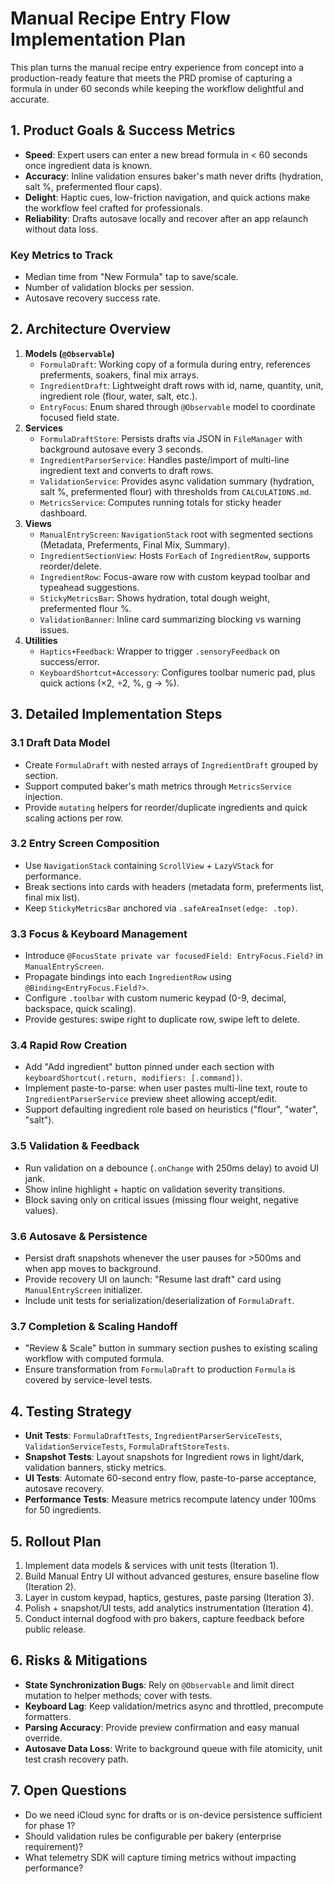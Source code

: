 # Manual Recipe Entry Flow Implementation Plan

This plan turns the manual recipe entry experience from concept into a production-ready feature that meets the PRD promise of capturing a formula in under 60 seconds while keeping the workflow delightful and accurate.

## 1. Product Goals & Success Metrics
- **Speed**: Expert users can enter a new bread formula in < 60 seconds once ingredient data is known.
- **Accuracy**: Inline validation ensures baker's math never drifts (hydration, salt %, prefermented flour caps).
- **Delight**: Haptic cues, low-friction navigation, and quick actions make the workflow feel crafted for professionals.
- **Reliability**: Drafts autosave locally and recover after an app relaunch without data loss.

### Key Metrics to Track
- Median time from "New Formula" tap to save/scale.
- Number of validation blocks per session.
- Autosave recovery success rate.

## 2. Architecture Overview
1. **Models (`@Observable`)**
   - `FormulaDraft`: Working copy of a formula during entry, references preferments, soakers, final mix arrays.
   - `IngredientDraft`: Lightweight draft rows with id, name, quantity, unit, ingredient role (flour, water, salt, etc.).
   - `EntryFocus`: Enum shared through `@Observable` model to coordinate focused field state.
2. **Services**
   - `FormulaDraftStore`: Persists drafts via JSON in `FileManager` with background autosave every 3 seconds.
   - `IngredientParserService`: Handles paste/import of multi-line ingredient text and converts to draft rows.
   - `ValidationService`: Provides async validation summary (hydration, salt %, prefermented flour) with thresholds from `CALCULATIONS.md`.
   - `MetricsService`: Computes running totals for sticky header dashboard.
3. **Views**
   - `ManualEntryScreen`: `NavigationStack` root with segmented sections (Metadata, Preferments, Final Mix, Summary).
   - `IngredientSectionView`: Hosts `ForEach` of `IngredientRow`, supports reorder/delete.
   - `IngredientRow`: Focus-aware row with custom keypad toolbar and typeahead suggestions.
   - `StickyMetricsBar`: Shows hydration, total dough weight, prefermented flour %.
   - `ValidationBanner`: Inline card summarizing blocking vs warning issues.
4. **Utilities**
   - `Haptics+Feedback`: Wrapper to trigger `.sensoryFeedback` on success/error.
   - `KeyboardShortcut+Accessory`: Configures toolbar numeric pad, plus quick actions (×2, ÷2, %, g → %).

## 3. Detailed Implementation Steps
### 3.1 Draft Data Model
- Create `FormulaDraft` with nested arrays of `IngredientDraft` grouped by section.
- Support computed baker's math metrics through `MetricsService` injection.
- Provide `mutating` helpers for reorder/duplicate ingredients and quick scaling actions per row.

### 3.2 Entry Screen Composition
- Use `NavigationStack` containing `ScrollView` + `LazyVStack` for performance.
- Break sections into cards with headers (metadata form, preferments list, final mix list).
- Keep `StickyMetricsBar` anchored via `.safeAreaInset(edge: .top)`.

### 3.3 Focus & Keyboard Management
- Introduce `@FocusState private var focusedField: EntryFocus.Field?` in `ManualEntryScreen`.
- Propagate bindings into each `IngredientRow` using `@Binding<EntryFocus.Field?>`.
- Configure `.toolbar` with custom numeric keypad (0-9, decimal, backspace, quick scaling).
- Provide gestures: swipe right to duplicate row, swipe left to delete.

### 3.4 Rapid Row Creation
- Add "Add ingredient" button pinned under each section with `keyboardShortcut(.return, modifiers: [.command])`.
- Implement paste-to-parse: when user pastes multi-line text, route to `IngredientParserService` preview sheet allowing accept/edit.
- Support defaulting ingredient role based on heuristics ("flour", "water", "salt").

### 3.5 Validation & Feedback
- Run validation on a debounce (`.onChange` with 250ms delay) to avoid UI jank.
- Show inline highlight + haptic on validation severity transitions.
- Block saving only on critical issues (missing flour weight, negative values).

### 3.6 Autosave & Persistence
- Persist draft snapshots whenever the user pauses for >500ms and when app moves to background.
- Provide recovery UI on launch: "Resume last draft" card using `ManualEntryScreen` initializer.
- Include unit tests for serialization/deserialization of `FormulaDraft`.

### 3.7 Completion & Scaling Handoff
- "Review & Scale" button in summary section pushes to existing scaling workflow with computed formula.
- Ensure transformation from `FormulaDraft` to production `Formula` is covered by service-level tests.

## 4. Testing Strategy
- **Unit Tests**: `FormulaDraftTests`, `IngredientParserServiceTests`, `ValidationServiceTests`, `FormulaDraftStoreTests`.
- **Snapshot Tests**: Layout snapshots for Ingredient rows in light/dark, validation banners, sticky metrics.
- **UI Tests**: Automate 60-second entry flow, paste-to-parse acceptance, autosave recovery.
- **Performance Tests**: Measure metrics recompute latency under 100ms for 50 ingredients.

## 5. Rollout Plan
1. Implement data models & services with unit tests (Iteration 1).
2. Build Manual Entry UI without advanced gestures, ensure baseline flow (Iteration 2).
3. Layer in custom keypad, haptics, gestures, paste parsing (Iteration 3).
4. Polish + snapshot/UI tests, add analytics instrumentation (Iteration 4).
5. Conduct internal dogfood with pro bakers, capture feedback before public release.

## 6. Risks & Mitigations
- **State Synchronization Bugs**: Rely on `@Observable` and limit direct mutation to helper methods; cover with tests.
- **Keyboard Lag**: Keep validation/metrics async and throttled, precompute formatters.
- **Parsing Accuracy**: Provide preview confirmation and easy manual override.
- **Autosave Data Loss**: Write to background queue with file atomicity, unit test crash recovery path.

## 7. Open Questions
- Do we need iCloud sync for drafts or is on-device persistence sufficient for phase 1?
- Should validation rules be configurable per bakery (enterprise requirement)?
- What telemetry SDK will capture timing metrics without impacting performance?

